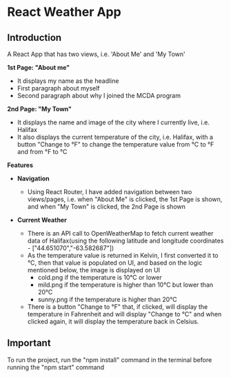 # React Weather App

## Introduction
A React App that has two views, i.e. 'About Me' and 'My Town'

**1st Page: "About me"**    
- It displays my name as the headline
- First paragraph about myself
- Second paragraph about why I joined the MCDA program

**2nd Page: "My Town"**
- It displays the name and image of the city where I currently live, i.e. Halifax
- It also displays the current temperature of the city, i.e. Halifax, with a button "Change to °F" to change the temperature value from °C to °F and from °F to °C 

**Features**
- **Navigation**
    - Using React Router, I have added navigation between two views/pages, i.e. when "About Me" is clicked, the 1st Page is shown, and when "My Town" is clicked, the 2nd Page is shown
  
- **Current Weather**
    - There is an API call to OpenWeatherMap to fetch current weather data of Halifax(using the following latitude and longitude coordinates - ["44.651070","-63.582687"])
    - As the temperature value is returned in Kelvin, I first converted it to °C, then that value is populated on UI, and based on the logic mentioned below, the image is displayed on UI
        - cold.png if the temperature is 10°C or lower
        - mild.png if the temperature is higher than 10°C  but lower than 20°C
        - sunny.png if the temperature is higher than 20°C
    - There is a button "Change to °F" that, if clicked, will display the temperature in Fahrenheit and will display "Change to °C" and when clicked again, it will display the temperature back in Celsius.

## Important 
To run the project, run the "npm install" command in the terminal before running the "npm start" command

